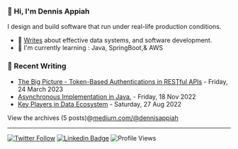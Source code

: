 ### 👋 Hi, I'm Dennis Appiah

I design and build software that run under real-life production conditions.

- 📝 [Writes](https://medium.com/@dennisappiah) about effective data systems, and software development.
- 🌱 I'm currently learning : Java, SpringBoot,& AWS
### 📝 Recent Writing

<!-- writing starts -->
* [The Big Picture - Token-Based Authentications in RESTful APIs](https://medium.com/@dennisappiah/the-big-picture-token-based-authentications-in-restful-apis-1dfe97c28bee) - Friday, 24 March 2023
* [Asynchronous Implementation in Java.](https://medium.com/@dennisappiah/asynchronicity-implementation-in-java-part-1-4690398aa424) - Friday, 18 Nov 2022
* [Key Players in Data Ecosystem](https://medium.com/@dennisappiah/key-players-in-data-ecosystem-e6dc574004b) - Saturday, 27 Aug 2022

 View the archives (5 posts)@[medium.com/@dennisappiah](https://medium.com/@dennisappiah)

<!-- writing ends -->
--- 
[![Twitter Follow](https://img.shields.io/twitter/follow/dennisapiah?label=Follow&style=social)](https://twitter.com/dennisapiah)
[![Linkedin Badge](https://img.shields.io/badge/-LinkedIn-0e76a8?style=flat-square&logo=Linkedin&logoColor=white)](https://www.linkedin.com/in/dennisappiah)
![Profile Views](https://gpvc.arturio.dev/dennisappiah)

